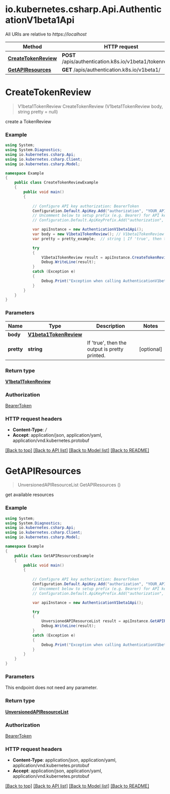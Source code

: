 # io.kubernetes.csharp.Api.AuthenticationV1beta1Api

All URIs are relative to *https://localhost*

Method | HTTP request | Description
------------- | ------------- | -------------
[**CreateTokenReview**](AuthenticationV1beta1Api.md#createtokenreview) | **POST** /apis/authentication.k8s.io/v1beta1/tokenreviews | 
[**GetAPIResources**](AuthenticationV1beta1Api.md#getapiresources) | **GET** /apis/authentication.k8s.io/v1beta1/ | 


<a name="createtokenreview"></a>
# **CreateTokenReview**
> V1beta1TokenReview CreateTokenReview (V1beta1TokenReview body, string pretty = null)



create a TokenReview

### Example
```csharp
using System;
using System.Diagnostics;
using io.kubernetes.csharp.Api;
using io.kubernetes.csharp.Client;
using io.kubernetes.csharp.Model;

namespace Example
{
    public class CreateTokenReviewExample
    {
        public void main()
        {
            
            // Configure API key authorization: BearerToken
            Configuration.Default.ApiKey.Add("authorization", "YOUR_API_KEY");
            // Uncomment below to setup prefix (e.g. Bearer) for API key, if needed
            // Configuration.Default.ApiKeyPrefix.Add("authorization", "Bearer");

            var apiInstance = new AuthenticationV1beta1Api();
            var body = new V1beta1TokenReview(); // V1beta1TokenReview | 
            var pretty = pretty_example;  // string | If 'true', then the output is pretty printed. (optional) 

            try
            {
                V1beta1TokenReview result = apiInstance.CreateTokenReview(body, pretty);
                Debug.WriteLine(result);
            }
            catch (Exception e)
            {
                Debug.Print("Exception when calling AuthenticationV1beta1Api.CreateTokenReview: " + e.Message );
            }
        }
    }
}
```

### Parameters

Name | Type | Description  | Notes
------------- | ------------- | ------------- | -------------
 **body** | [**V1beta1TokenReview**](V1beta1TokenReview.md)|  | 
 **pretty** | **string**| If &#39;true&#39;, then the output is pretty printed. | [optional] 

### Return type

[**V1beta1TokenReview**](V1beta1TokenReview.md)

### Authorization

[BearerToken](../README.md#BearerToken)

### HTTP request headers

 - **Content-Type**: */*
 - **Accept**: application/json, application/yaml, application/vnd.kubernetes.protobuf

[[Back to top]](#) [[Back to API list]](../README.md#documentation-for-api-endpoints) [[Back to Model list]](../README.md#documentation-for-models) [[Back to README]](../README.md)

<a name="getapiresources"></a>
# **GetAPIResources**
> UnversionedAPIResourceList GetAPIResources ()



get available resources

### Example
```csharp
using System;
using System.Diagnostics;
using io.kubernetes.csharp.Api;
using io.kubernetes.csharp.Client;
using io.kubernetes.csharp.Model;

namespace Example
{
    public class GetAPIResourcesExample
    {
        public void main()
        {
            
            // Configure API key authorization: BearerToken
            Configuration.Default.ApiKey.Add("authorization", "YOUR_API_KEY");
            // Uncomment below to setup prefix (e.g. Bearer) for API key, if needed
            // Configuration.Default.ApiKeyPrefix.Add("authorization", "Bearer");

            var apiInstance = new AuthenticationV1beta1Api();

            try
            {
                UnversionedAPIResourceList result = apiInstance.GetAPIResources();
                Debug.WriteLine(result);
            }
            catch (Exception e)
            {
                Debug.Print("Exception when calling AuthenticationV1beta1Api.GetAPIResources: " + e.Message );
            }
        }
    }
}
```

### Parameters
This endpoint does not need any parameter.

### Return type

[**UnversionedAPIResourceList**](UnversionedAPIResourceList.md)

### Authorization

[BearerToken](../README.md#BearerToken)

### HTTP request headers

 - **Content-Type**: application/json, application/yaml, application/vnd.kubernetes.protobuf
 - **Accept**: application/json, application/yaml, application/vnd.kubernetes.protobuf

[[Back to top]](#) [[Back to API list]](../README.md#documentation-for-api-endpoints) [[Back to Model list]](../README.md#documentation-for-models) [[Back to README]](../README.md)

